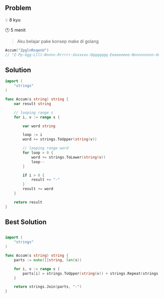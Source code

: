 ## Problem

:bulb: 8 kyu

:clock1: 5 menit

> Aku belajar pake konsep make di golang


```go
Accum("ZpglnRxqenU")
// "Z-Pp-Ggg-Llll-Nnnnn-Rrrrrr-Xxxxxxx-Qqqqqqqq-Eeeeeeeee-Nnnnnnnnnn-Uuuuuuuuuuu"
```

## Solution

```go
import (
	"strings"
)

func Accum(s string) string {
	var result string

	// looping range s
	for i, v := range s {

		var word string

		loop := i
		word += strings.ToUpper(string(v))

		// looping range word
		for loop > 0 {
			word += strings.ToLower(string(v))
			loop--
		}

		if i > 0 {
			result += "-"
		}
		result += word
	}

	return result
}
```

## Best Solution

```go

import (
	"strings"
)

func Accum(s string) string {
	parts := make([]string, len(s))

	for i, v := range s {
		parts[i] = strings.ToUpper(string(v)) + strings.Repeat(strings.ToLower(string(v)), i)
	}

	return strings.Join(parts, "-")
}

```